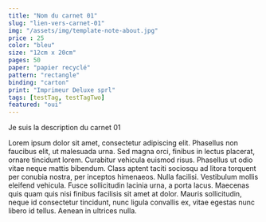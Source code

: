 ```yaml
---
title: "Nom du carnet 01"
slug: "lien-vers-carnet-01"
img: "/assets/img/template-note-about.jpg"
price : 25
color: "bleu"
size: "12cm x 20cm"
pages: 50
paper: "papier recyclé"
pattern: "rectangle"
binding: "carton"
print: "Imprimeur Deluxe sprl"
tags: [testTag, testTagTwo]
featured: "oui"
---
```


Je suis la description du carnet 01

Lorem ipsum dolor sit amet, consectetur adipiscing elit. Phasellus non faucibus elit, ut malesuada urna. Sed magna orci, finibus in lectus placerat, ornare tincidunt lorem. Curabitur vehicula euismod risus. Phasellus ut odio vitae neque mattis bibendum. Class aptent taciti sociosqu ad litora torquent per conubia nostra, per inceptos himenaeos. Nulla facilisi. Vestibulum mollis eleifend vehicula. Fusce sollicitudin lacinia urna, a porta lacus. Maecenas quis quam quis nisi finibus facilisis sit amet at dolor. Mauris sollicitudin, neque id consectetur tincidunt, nunc ligula convallis ex, vitae egestas nunc libero id tellus. Aenean in ultrices nulla. 